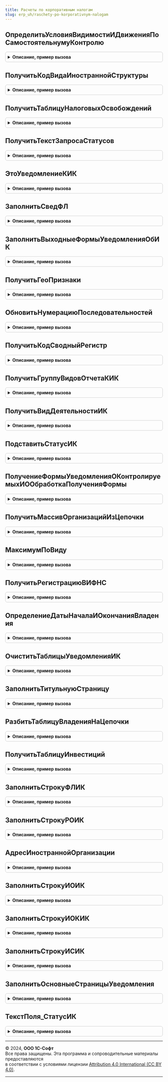 ```yaml
---
title: Расчеты по корпоративным налогам
slug: erp_uh/raschety-po-korporativnym-nalogam
---
```



## ОпределитьУсловияВидимостиИДвиженияПоСамостоятельнумуКонтролю
<details style="margin: 1em 0; padding: 0.5em; border: 1px solid #ccc; border-radius: 6px;">

<summary style="font-weight: bold; cursor: pointer;">Описание, пример вызова</summary>

```bsl

Функция ОпределитьУсловияВидимостиИДвиженияПоСамостоятельнумуКонтролю(ДокументДвиженияИнвестиций) Экспорт
```

Пример вызова
```bsl
Результат = РасчетыПоКорпоративнымНалогам.ОпределитьУсловияВидимостиИДвиженияПоСамостоятельнумуКонтролю(ДокументДвиженияИнвестиций) 
```
</details>

## ПолучитьКодВидаИностраннойСтруктуры
<details style="margin: 1em 0; padding: 0.5em; border: 1px solid #ccc; border-radius: 6px;">

<summary style="font-weight: bold; cursor: pointer;">Описание, пример вызова</summary>

```bsl

Функция ПолучитьКодВидаИностраннойСтруктуры(ВидИностраннойСтруктуры) Экспорт
```

Пример вызова
```bsl
Результат = РасчетыПоКорпоративнымНалогам.ПолучитьКодВидаИностраннойСтруктуры(ВидИностраннойСтруктуры) 
```
</details>

## ПолучитьТаблицуНалоговыхОсвобождений
<details style="margin: 1em 0; padding: 0.5em; border: 1px solid #ccc; border-radius: 6px;">

<summary style="font-weight: bold; cursor: pointer;">Описание, пример вызова</summary>

```bsl

Функция ПолучитьТаблицуНалоговыхОсвобождений(Дата, Сценарий) Экспорт
```

Пример вызова
```bsl
Результат = РасчетыПоКорпоративнымНалогам.ПолучитьТаблицуНалоговыхОсвобождений(Дата, Сценарий) 
```
</details>

## ПолучитьТекстЗапросаСтатусов
<details style="margin: 1em 0; padding: 0.5em; border: 1px solid #ccc; border-radius: 6px;">

<summary style="font-weight: bold; cursor: pointer;">Описание, пример вызова</summary>

```bsl

Функция ПолучитьТекстЗапросаСтатусов(ОтборПоИнвестор = Ложь) Экспорт
```

Пример вызова
```bsl
Результат = РасчетыПоКорпоративнымНалогам.ПолучитьТекстЗапросаСтатусов(ОтборПоИнвестор);
```
</details>

## ЭтоУведомлениеКИК
<details style="margin: 1em 0; padding: 0.5em; border: 1px solid #ccc; border-radius: 6px;">

<summary style="font-weight: bold; cursor: pointer;">Описание, пример вызова</summary>

```bsl

Функция ЭтоУведомлениеКИК(Вид) Экспорт
```

Пример вызова
```bsl
Результат = РасчетыПоКорпоративнымНалогам.ЭтоУведомлениеКИК(Вид) 
```
</details>

## ЗаполнитьСведФЛ
<details style="margin: 1em 0; padding: 0.5em; border: 1px solid #ccc; border-radius: 6px;">

<summary style="font-weight: bold; cursor: pointer;">Описание, пример вызова</summary>

```bsl

Процедура ЗаполнитьСведФЛ(СведФЛ, Организация) Экспорт
```

Пример вызова
```bsl
РасчетыПоКорпоративнымНалогам.ЗаполнитьСведФЛ(СведФЛ, Организация));
```
</details>

## ЗаполнитьВыходныеФормыУведомленияОбИК
<details style="margin: 1em 0; padding: 0.5em; border: 1px solid #ccc; border-radius: 6px;">

<summary style="font-weight: bold; cursor: pointer;">Описание, пример вызова</summary>

```bsl

Функция ЗаполнитьВыходныеФормыУведомленияОбИК(ДанныеУведомления, СлужебныеДанныеУведомления, Организация, ПечатныеРеквизиты, ДатаУведомления, Сценарий) Экспорт
```

Пример вызова
```bsl
Результат = РасчетыПоКорпоративнымНалогам.ЗаполнитьВыходныеФормыУведомленияОбИК(ДанныеУведомления, СлужебныеДанныеУведомления, Организация, ПечатныеРеквизиты, ДатаУведомления, Сценарий) Экспорт // ФИО, Телефон, ДатаПодписи, Представитель);
```
</details>

## ПолучитьГеоПризнаки
<details style="margin: 1em 0; padding: 0.5em; border: 1px solid #ccc; border-radius: 6px;">

<summary style="font-weight: bold; cursor: pointer;">Описание, пример вызова</summary>

```bsl

Функция ПолучитьГеоПризнаки(Страна, Период) Экспорт
```

Пример вызова
```bsl
Результат = РасчетыПоКорпоративнымНалогам.ПолучитьГеоПризнаки(Страна, Период) 
```
</details>

## ОбновитьНумерациюПоследовательностей
<details style="margin: 1em 0; padding: 0.5em; border: 1px solid #ccc; border-radius: 6px;">

<summary style="font-weight: bold; cursor: pointer;">Описание, пример вызова</summary>

```bsl

Процедура ОбновитьНумерациюПоследовательностей(НумерацияПоследовательностей, Организация) Экспорт
```

Пример вызова
```bsl
РасчетыПоКорпоративнымНалогам.ОбновитьНумерациюПоследовательностей(НумерацияПоследовательностей, Организация) 
```
</details>

## ПолучитьКодСводныйРегистр
<details style="margin: 1em 0; padding: 0.5em; border: 1px solid #ccc; border-radius: 6px;">

<summary style="font-weight: bold; cursor: pointer;">Описание, пример вызова</summary>

```bsl

Функция ПолучитьКодСводныйРегистр() Экспорт
```

Пример вызова
```bsl
Результат = РасчетыПоКорпоративнымНалогам.ПолучитьКодСводныйРегистр() 
```
</details>

## ПолучитьГруппуВидовОтчетаКИК
<details style="margin: 1em 0; padding: 0.5em; border: 1px solid #ccc; border-radius: 6px;">

<summary style="font-weight: bold; cursor: pointer;">Описание, пример вызова</summary>

```bsl

Функция ПолучитьГруппуВидовОтчетаКИК() Экспорт
```

Пример вызова
```bsl
Результат = РасчетыПоКорпоративнымНалогам.ПолучитьГруппуВидовОтчетаКИК() 
```
</details>

## ПолучитьВидДеятельностиИК
<details style="margin: 1em 0; padding: 0.5em; border: 1px solid #ccc; border-radius: 6px;">

<summary style="font-weight: bold; cursor: pointer;">Описание, пример вызова</summary>

```bsl

Функция ПолучитьВидДеятельностиИК(Организация) Экспорт
```

Пример вызова
```bsl
Результат = РасчетыПоКорпоративнымНалогам.ПолучитьВидДеятельностиИК(Организация) 
```
</details>

## ПодставитьСтатусИК
<details style="margin: 1em 0; padding: 0.5em; border: 1px solid #ccc; border-radius: 6px;">

<summary style="font-weight: bold; cursor: pointer;">Описание, пример вызова</summary>

```bsl

Процедура ПодставитьСтатусИК(ТекстЗапроса, ИмяТаблицыСтатусы = "Статусы", ИмяПараметраДатаСреза = "ДатаСреза") Экспорт
```

Пример вызова
```bsl
РасчетыПоКорпоративнымНалогам.ПодставитьСтатусИК(ТекстЗапроса, ИмяТаблицыСтатусы, ИмяПараметраДатаСреза);
```
</details>

## ПолучениеФормыУведомленияОКонтролируемыхИООбработкаПолученияФормы
<details style="margin: 1em 0; padding: 0.5em; border: 1px solid #ccc; border-radius: 6px;">

<summary style="font-weight: bold; cursor: pointer;">Описание, пример вызова</summary>

```bsl

Процедура ПолучениеФормыУведомленияОКонтролируемыхИООбработкаПолученияФормы(Источник, ВидФормы, Параметры, ВыбраннаяФорма, ДополнительнаяИнформация, СтандартнаяОбработка) Экспорт
```

Пример вызова
```bsl
РасчетыПоКорпоративнымНалогам.ПолучениеФормыУведомленияОКонтролируемыхИООбработкаПолученияФормы(Источник, ВидФормы, Параметры, ВыбраннаяФорма, ДополнительнаяИнформация, СтандартнаяОбработка) 
```
</details>

## ПолучитьМассивОрганизацийИзЦепочки
<details style="margin: 1em 0; padding: 0.5em; border: 1px solid #ccc; border-radius: 6px;">

<summary style="font-weight: bold; cursor: pointer;">Описание, пример вызова</summary>

```bsl

Функция ПолучитьМассивОрганизацийИзЦепочки(Цепочка) Экспорт
```

Пример вызова
```bsl
Результат = РасчетыПоКорпоративнымНалогам.ПолучитьМассивОрганизацийИзЦепочки(Цепочка));
```
</details>

## МаксимумПоВиду
<details style="margin: 1em 0; padding: 0.5em; border: 1px solid #ccc; border-radius: 6px;">

<summary style="font-weight: bold; cursor: pointer;">Описание, пример вызова</summary>

```bsl

Функция МаксимумПоВиду(Таблица, Префикс) Экспорт
```

Пример вызова
```bsl
Результат = РасчетыПоКорпоративнымНалогам.МаксимумПоВиду(Таблица, Префикс));
```
</details>

## ПолучитьРегистрациюВИФНС
<details style="margin: 1em 0; padding: 0.5em; border: 1px solid #ccc; border-radius: 6px;">

<summary style="font-weight: bold; cursor: pointer;">Описание, пример вызова</summary>

```bsl

// Функция - Получить регистрацию в ИФНС
//
// Параметры:
//  Организация	 - 	организация для которой определяется налоговая инспекция
//
// Возвращаемое значение:
//  Ссылка на налоговый орган оранизации, только если он единственный. В противном случае не заполняется.
//
Функция ПолучитьРегистрациюВИФНС(Организация) Экспорт
```

Пример вызова
```bsl
Результат = РасчетыПоКорпоративнымНалогам.ПолучитьРегистрациюВИФНС(Организация) 
```
</details>

## ОпределениеДатыНачалаИОкончанияВладения
<details style="margin: 1em 0; padding: 0.5em; border: 1px solid #ccc; border-radius: 6px;">

<summary style="font-weight: bold; cursor: pointer;">Описание, пример вызова</summary>

```bsl

Функция ОпределениеДатыНачалаИОкончанияВладения(Инвестор, ОбъектИнвестирования, Период) Экспорт
```

Пример вызова
```bsl
Результат = РасчетыПоКорпоративнымНалогам.ОпределениеДатыНачалаИОкончанияВладения(Инвестор, ОбъектИнвестирования, Период));
```
</details>

## ОчиститьТаблицыУведомленияИК
<details style="margin: 1em 0; padding: 0.5em; border: 1px solid #ccc; border-radius: 6px;">

<summary style="font-weight: bold; cursor: pointer;">Описание, пример вызова</summary>

```bsl

Процедура ОчиститьТаблицыУведомленияИК(ДанныеУведомления) Экспорт
```

Пример вызова
```bsl
РасчетыПоКорпоративнымНалогам.ОчиститьТаблицыУведомленияИК(ДанныеУведомления));
```
</details>

## ЗаполнитьТитульнуюСтраницу
<details style="margin: 1em 0; padding: 0.5em; border: 1px solid #ccc; border-radius: 6px;">

<summary style="font-weight: bold; cursor: pointer;">Описание, пример вызова</summary>

```bsl

Процедура ЗаполнитьТитульнуюСтраницу(ТС, Организация, ПечатныеРеквизиты, НомерКорректировки, НалоговыйПериод, Признак, КодНалоговогоОргана) Экспорт
```

Пример вызова
```bsl
РасчетыПоКорпоративнымНалогам.ЗаполнитьТитульнуюСтраницу(ТС, Организация, ПечатныеРеквизиты, НомерКорректировки, НалоговыйПериод, Признак, КодНалоговогоОргана) Экспорт;);
```
</details>

## РазбитьТаблицуВладенияНаЦепочки
<details style="margin: 1em 0; padding: 0.5em; border: 1px solid #ccc; border-radius: 6px;">

<summary style="font-weight: bold; cursor: pointer;">Описание, пример вызова</summary>

```bsl

Функция РазбитьТаблицуВладенияНаЦепочки(Таблица, Организация) Экспорт
```

Пример вызова
```bsl
Результат = РасчетыПоКорпоративнымНалогам.РазбитьТаблицуВладенияНаЦепочки(Таблица, Организация));
```
</details>

## ПолучитьТаблицуИнвестиций
<details style="margin: 1em 0; padding: 0.5em; border: 1px solid #ccc; border-radius: 6px;">

<summary style="font-weight: bold; cursor: pointer;">Описание, пример вызова</summary>

```bsl

Функция ПолучитьТаблицуИнвестиций(Инвестор, Сценарий, Период, ЕстьКольцевоеВладение, ОтборИнвестиций) Экспорт
```

Пример вызова
```bsl
Результат = РасчетыПоКорпоративнымНалогам.ПолучитьТаблицуИнвестиций(Инвестор, Сценарий, Период, ЕстьКольцевоеВладение, ОтборИнвестиций));
```
</details>

## ЗаполнитьСтрокуФЛИК
<details style="margin: 1em 0; padding: 0.5em; border: 1px solid #ccc; border-radius: 6px;">

<summary style="font-weight: bold; cursor: pointer;">Описание, пример вызова</summary>

```bsl

Процедура ЗаполнитьСтрокуФЛИК(НоваяСтрока, СтрокаТаблицы) Экспорт
```

Пример вызова
```bsl
РасчетыПоКорпоративнымНалогам.ЗаполнитьСтрокуФЛИК(НоваяСтрока, СтрокаТаблицы));
```
</details>

## ЗаполнитьСтрокуРОИК
<details style="margin: 1em 0; padding: 0.5em; border: 1px solid #ccc; border-radius: 6px;">

<summary style="font-weight: bold; cursor: pointer;">Описание, пример вызова</summary>

```bsl

Процедура ЗаполнитьСтрокуРОИК(НоваяСтрока, СтрокаТаблицы, Организация) Экспорт
```

Пример вызова
```bsl
РасчетыПоКорпоративнымНалогам.ЗаполнитьСтрокуРОИК(НоваяСтрока, СтрокаТаблицы, Организация));
```
</details>

## АдресИностраннойОрганизации
<details style="margin: 1em 0; padding: 0.5em; border: 1px solid #ccc; border-radius: 6px;">

<summary style="font-weight: bold; cursor: pointer;">Описание, пример вызова</summary>

```bsl

Функция АдресИностраннойОрганизации(Организиция) Экспорт
```

Пример вызова
```bsl
Результат = РасчетыПоКорпоративнымНалогам.АдресИностраннойОрганизации(Организиция));
```
</details>

## ЗаполнитьСтрокуИОИК
<details style="margin: 1em 0; padding: 0.5em; border: 1px solid #ccc; border-radius: 6px;">

<summary style="font-weight: bold; cursor: pointer;">Описание, пример вызова</summary>

```bsl

Процедура ЗаполнитьСтрокуИОИК(НоваяСтрока, СтрокаТаблицы, Организация, ДатаУведомления, Основание) Экспорт
```

Пример вызова
```bsl
РасчетыПоКорпоративнымНалогам.ЗаполнитьСтрокуИОИК(НоваяСтрока, СтрокаТаблицы, Организация, ДатаУведомления, Основание));
```
</details>

## ЗаполнитьСтрокуИОКИК
<details style="margin: 1em 0; padding: 0.5em; border: 1px solid #ccc; border-radius: 6px;">

<summary style="font-weight: bold; cursor: pointer;">Описание, пример вызова</summary>

```bsl

Процедура ЗаполнитьСтрокуИОКИК(НоваяСтрока, СтрокаТаблицы, Организация, СамостоятельноеПризнаниеКонтроля, ОснованиеКонтроля) Экспорт
```

Пример вызова
```bsl
РасчетыПоКорпоративнымНалогам.ЗаполнитьСтрокуИОКИК(НоваяСтрока, СтрокаТаблицы, Организация, СамостоятельноеПризнаниеКонтроля, ОснованиеКонтроля));
```
</details>

## ЗаполнитьСтрокуИСИК
<details style="margin: 1em 0; padding: 0.5em; border: 1px solid #ccc; border-radius: 6px;">

<summary style="font-weight: bold; cursor: pointer;">Описание, пример вызова</summary>

```bsl

Процедура ЗаполнитьСтрокуИСИК(НоваяСтрока, СтрокаТаблицы, Организация) Экспорт
```

Пример вызова
```bsl
РасчетыПоКорпоративнымНалогам.ЗаполнитьСтрокуИСИК(НоваяСтрока, СтрокаТаблицы, Организация));
```
</details>

## ЗаполнитьОсновныеСтраницыУведомления
<details style="margin: 1em 0; padding: 0.5em; border: 1px solid #ccc; border-radius: 6px;">

<summary style="font-weight: bold; cursor: pointer;">Описание, пример вызова</summary>

```bsl

Процедура ЗаполнитьОсновныеСтраницыУведомления(ВыборкаОрганизаций, ДанныеУведомления, Организация, СлужебныеДанныеУведомления, ЭтоКИК, НалоговыйПериод, ДатаУведомления) Экспорт
```

Пример вызова
```bsl
РасчетыПоКорпоративнымНалогам.ЗаполнитьОсновныеСтраницыУведомления(ВыборкаОрганизаций, ДанныеУведомления, Организация, СлужебныеДанныеУведомления, ЭтоКИК, НалоговыйПериод, ДатаУведомления));
```
</details>

## ТекстПоля_СтатусИК
<details style="margin: 1em 0; padding: 0.5em; border: 1px solid #ccc; border-radius: 6px;">

<summary style="font-weight: bold; cursor: pointer;">Описание, пример вызова</summary>

```bsl

Функция ТекстПоля_СтатусИК(ИмяТаблицыСтатусы = "Статусы", ИмяПараметраДатаСреза = "ДатаСреза") Экспорт
```

Пример вызова
```bsl
Результат = РасчетыПоКорпоративнымНалогам.ТекстПоля_СтатусИК(ИмяТаблицыСтатусы, ИмяПараметраДатаСреза);
```
</details>

---

© 2024, **ООО 1С-Софт**  
Все права защищены. Эта программа и сопроводительные материалы предоставляются  
в соответствии с условиями лицензии [Attribution 4.0 International (CC BY 4.0)](https://creativecommons.org/licenses/by/4.0/legalcode).

---
